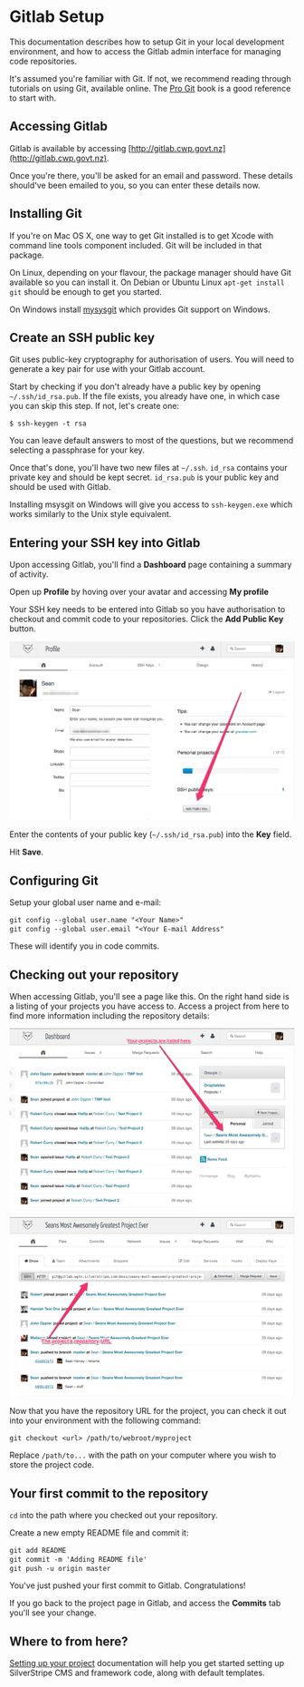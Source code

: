 # Gitlab Setup

This documentation describes how to setup Git in your local development environment, and how to access the Gitlab admin
interface for managing code repositories.

It's assumed you're familiar with Git. If not, we recommend reading through tutorials on using Git, available online.
The [Pro Git](http://git-scm.com/book) book is a good reference to start with.

## Accessing Gitlab

Gitlab is available by accessing [http://gitlab.cwp.govt.nz](http://gitlab.cwp.govt.nz).

Once you're there, you'll be asked for an email and password. These details should've been emailed to you, so you can
enter these details now.

## Installing Git

If you're on Mac OS X, one way to get Git installed is to get Xcode with command line tools component included. Git will
be included in that package.

On Linux, depending on your flavour, the package manager should have Git available so you can install it.  On Debian or
Ubuntu Linux `apt-get install git` should be enough to get you started.

On Windows install [mysysgit](http://msysgit.github.com/) which provides Git support on Windows.

## Create an SSH public key

Git uses public-key cryptography for authorisation of users. You will need to generate a key pair for use with your
Gitlab account.

Start by checking if you don't already have a public key by opening `~/.ssh/id_rsa.pub`.  If the file exists, you
already have one, in which case you can skip this step. If not, let's create one:

	$ ssh-keygen -t rsa

You can leave default answers to most of the questions, but we recommend selecting a passphrase for your key.

Once that's done, you'll have two new files at `~/.ssh`. `id_rsa` contains your private key and should be kept secret.
`id_rsa.pub` is your public key and should be used with Gitlab.

Installing msysgit on Windows will give you access to `ssh-keygen.exe` which works similarly to the Unix style
equivalent.

## Entering your SSH key into Gitlab

Upon accessing Gitlab, you'll find a **Dashboard** page containing a summary of activity.

Open up **Profile** by hoving over your avatar and accessing **My profile**

Your SSH key needs to be entered into Gitlab so you have authorisation to checkout and commit code to your
repositories. Click the **Add Public Key** button.

![Enter SSH key](_images/gitlab-ssh-key.jpg)

Enter the contents of your public key (`~/.ssh/id_rsa.pub`) into the **Key** field.

Hit **Save**.

## Configuring Git

Setup your global user name and e-mail:

	git config --global user.name "<Your Name>"
	git config --global user.email "<Your E-mail Address"

These will identify you in code commits.

## Checking out your repository

When accessing Gitlab, you'll see a page like this. On the right hand side is a listing of your projects you have
access to. Access a project from here to find more information including the repository details:

![Gitlab projects](_images/gitlab-projects.jpg)

![Gitlab project repository URL](_images/gitlab-project-repo-url.jpg)

Now that you have the repository URL for the project, you can check it out into your environment with the following
command:

	git checkout <url> /path/to/webroot/myproject

Replace `/path/to...` with the path on your computer where you wish to store the project code.

## Your first commit to the repository

`cd` into the path where you checked out your repository.

Create a new empty README file and commit it:

	git add README
	git commit -m 'Adding README file'
	git push -u origin master

You've just pushed your first commit to Gitlab. Congratulations!

If you go back to the project page in Gitlab, and access the **Commits** tab you'll see your change.

## Where to from here?

[Setting up your project](../gitlab/setting-up-your-project) documentation will help you get started setting up
SilverStripe CMS and framework code, along with default templates.

